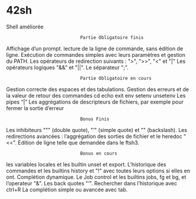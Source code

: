 # 42sh
Shell améliorée

								Partie Obligatoire finis
Affichage d’un prompt.
lecture de la ligne de commande, sans édition de ligne.
Exécution de commandes simples avec leurs paramètres et gestion du PATH.
Les opérateurs de redirection suivants : ">", ">>", "<" et "|"
Les opérateurs logiques "&&" et "||".
Le séparateur ";".

								Partie Obligatoire en cours
Gestion correcte des espaces et des tabulations.
Gestion des erreurs et de la valeur de retour des commandes
cd
echo
exit
env
setenv
unsetenv
Les pipes “|”
Les aggrégations de descripteurs de fichiers, par exemple pour fermer la sortie
d’erreur

								Bonus Finis
Les inhibiteurs """ (double quote), "’" (simple quote) et "\" (backslash).
Les redirections avancées : l’aggrégation des sorties de fichier et le heredoc "<<".
Edition de ligne telle que demandée dans le ftsh3.

								Bonus en cours
les variables locales et les builtin unset et export.
L’historique des commandes et les builtins history et "!" avec toutes leurs options
si elles en ont.
Complétion dynamique.
Le Job control et les builtins jobs, fg et bg, et l’operateur "&".
Les back quotes "‘".
Rechercher dans l’historique avec ctrl+R
La complétion simple ou avancée avec tab.
